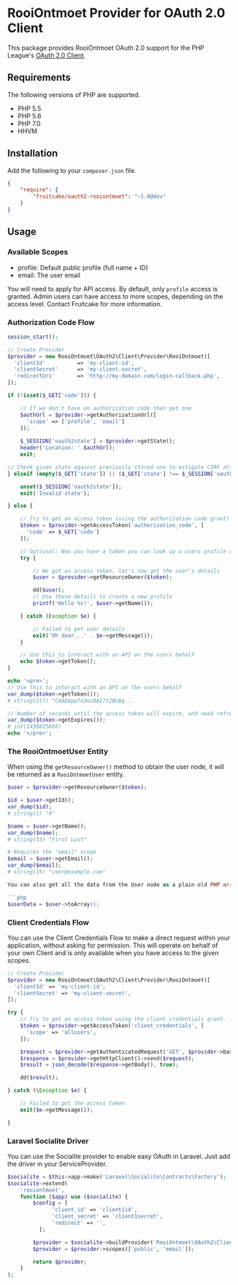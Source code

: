 # RooiOntmoet Provider for OAuth 2.0 Client

This package provides RooiOntmoet OAuth 2.0 support for the PHP League's [OAuth 2.0 Client](https://github.com/thephpleague/oauth2-client).

## Requirements

The following versions of PHP are supported.

* PHP 5.5
* PHP 5.6
* PHP 7.0
* HHVM

## Installation

Add the following to your `composer.json` file.

```json
{
    "require": {
        "fruitcake/oauth2-rooiontmoet": "~1.0@dev"
    }
}
```

## Usage

### Available Scopes

* profile: Default public profile (full name + ID)
* email: The user email

You will need to apply for API access. By default, only `profile` access is granted.
Admin users can have access to more scopes, depending on the access level. Contact Fruitcake for more information.


### Authorization Code Flow

```php
session_start();

// Create Provider
$provider = new RooiOntmoet\OAuth2\Client\Provider\RooiOntmoet([
  'clientId'          => 'my-client-id',
  'clientSecret'      => 'my-client-secret',
  'redirectUri'       => 'http://my-domain.com/login-callback.php',
]);

if (!isset($_GET['code'])) {

    // If we don't have an authorization code then get one
    $authUrl = $provider->getAuthorizationUrl([
      'scope' => ['profile', 'email']
    ]);
        
    $_SESSION['oauth2state'] = $provider->getState();
    header('Location: '.$authUrl);
    exit;

// Check given state against previously stored one to mitigate CSRF attack
} elseif (empty($_GET['state']) || ($_GET['state'] !== $_SESSION['oauth2state'])) {

    unset($_SESSION['oauth2state']);
    exit('Invalid state');

} else {

    // Try to get an access token (using the authorization code grant)
    $token = $provider->getAccessToken('authorization_code', [
      'code' => $_GET['code']
    ]);

    // Optional: Now you have a token you can look up a users profile data
    try {

        // We got an access token, let's now get the user's details
        $user = $provider->getResourceOwner($token);

        dd($user);
        // Use these details to create a new profile
        printf('Hello %s!', $user->getName());

    } catch (Exception $e) {

        // Failed to get user details
        exit('Oh dear...' . $e->getMessage());
    }

    // Use this to interact with an API on the users behalf
    echo $token->getToken();
}

echo '<pre>';
// Use this to interact with an API on the users behalf
var_dump($token->getToken());
# string(217) "CAADAppfn3msBAI7tZBLWg...

// Number of seconds until the access token will expire, and need refreshing
var_dump($token->getExpires());
# int(1436825866)
echo '</pre>';
```

### The RooiOntmoetUser Entity

When using the `getResourceOwner()` method to obtain the user node, it will be returned as a `RooiOntmoetUser` entity.

```php
$user = $provider->getResourceOwner($token);

$id = $user->getId();
var_dump($id);
# string(1) "4"

$name = $user->getName();
var_dump($name);
# string(15) "First Last"

# Requires the "email" scope
$email = $user->getEmail();
var_dump($email);
# string(15) "user@example.com"

You can also get all the data from the User node as a plain-old PHP array with `toArray()`.

```php
$userData = $user->toArray();
```

### Client Credentials Flow

You can use the Client Credentials Flow to make a direct request within your application, without asking for permission.
This will operate on behalf of your own Client and is only available when you have access to the given scopes.

```php
// Create Provider
$provider = new RooiOntmoet\OAuth2\Client\Provider\RooiOntmoet([
  'clientId' => 'my-client-id',
  'clientSecret' => 'my-client-secret',
]);

try {
    // Try to get an access token using the client credentials grant.
    $token = $provider->getAccessToken('client_credentials', [
      'scope' => 'allusers',
    ]);

    $request = $provider->getAuthenticatedRequest('GET', $provider->baseResourceUrl . '/users', $token);
    $response = $provider->getHttpClient()->send($request);
    $result = json_decode($response->getBody(), true);

    dd($result);

} catch (\Exception $e) {

    // Failed to get the access token
    exit($e->getMessage());

}
```

### Laravel Socialite Driver

You can use the Socialite provider to enable easy OAuth in Laravel. Just add the driver in your ServiceProvider.

```php
$socialite = $this->app->make('Laravel\Socialite\Contracts\Factory');
$socialite->extend(
    'rooiontmoet',
    function ($app) use ($socialite) {
        $config = [
              'client_id' => 'client1id',
              'client_secret' => 'client1secret',
              'redirect' => '',
          ];

        $provider = $socialite->buildProvider('RooiOntmoet\OAuth2\Client\Socialite\RooiOntmoet', $config);
        $provider = $provider->scopes(['public', 'email']);

        return $provider;
    }
);
```
